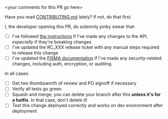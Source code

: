 \<your comments for this PR go here\>

Have you read [CONTRIBUTING.md](../CONTRIBUTING.md) lately? If not, do that first.

I, the developer opening this PR, do solemnly pinky swear that:

- [ ] I've followed [the instructions](https://github.com/broadinstitute/firecloud-orchestration/blob/develop/CONTRIBUTING.md#api-changes) if I've made any changes to the API, _especially_ if they're breaking changes
- [ ] I've updated the RC_XXX release ticket with any manual steps required to release this change
- [ ] I've updated the [FISMA documentation](https://github.com/broadinstitute/firecloud-orchestration/blob/develop/CONTRIBUTING.md#fisma-documentation-changes) if I've made any security-related changes, including auth, encryption, or auditing

In all cases:

- [ ] Get two thumbsworth of review and PO signoff if necessary
- [ ] Verify all tests go green
- [ ] Squash and merge; you can delete your branch after this **unless it's for a hotfix**. In that case, don't delete it!
- [ ] Test this change deployed correctly and works on dev environment after deployment
